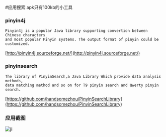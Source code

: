 #应用搜索
apk只有100kb的小工具

### pinyin4j 
	Pinyin4j is a popular Java library supporting convertion between Chinese characters 
	and most popular Pinyin systems. The output format of pinyin could be customized.
[http://pinyin4j.sourceforge.net/](http://pinyin4j.sourceforge.net/)

### pinyinsearch 
    The library of PinyinSearch,a Java Library Which provide data analysis methods,  
	data matching method and so on for T9 pinyin search and Qwerty pinyin search.
[https://github.com/handsomezhou/PinyinSearchLibrary](https://github.com/handsomezhou/PinyinSearchLibrary)

### 应用截图
![ji](https://github.com/jchanghong/AndroidAppSearch/blob/master/external_res/image/QQ%E6%88%AA%E5%9B%BE20170613130402.png)
